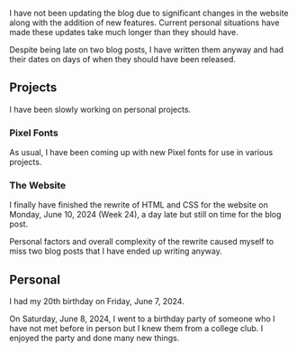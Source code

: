 I have not been updating the blog due to significant changes in the website along with the addition of new features. Current personal situations have made these updates take much longer than they should have. 

Despite being late on two blog posts, I have written them anyway and had their dates on days of when they should have been released.

## Projects
I have been slowly working on personal projects.

### Pixel Fonts
As usual, I have been coming up with new Pixel fonts for use in various projects.

### The Website
I finally have finished the rewrite of HTML and CSS for the website on Monday, June 10, 2024 (Week 24), a day late but still on time for the blog post.

Personal factors and overall complexity of the rewrite caused myself to miss two blog posts that I have ended up writing anyway. 

## Personal
I had my 20th birthday on Friday, June 7, 2024.

On Saturday, June 8, 2024, I went to a birthday party of someone who I have not met before in person but I knew them from a college club. I enjoyed the party and done many new things.
